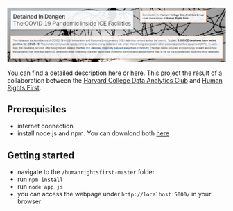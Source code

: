 ![alt text](https://github.com/jakobtroidl/DetainedInDanger/blob/master/teaser.PNG)

You can find a detailed description [here](https://www.harvardanalytics.org/insights/human-rights-first) or [here](https://www.humanrightsfirst.org/press-release/detained-danger-database-raises-troubling-questions-about-covid-19-ice-detention).
This project the result of a collaboration between the [Harvard College Data Analytics Club](https://www.harvardanalytics.org/) and [Human Rights First](https://www.humanrightsfirst.org/).


## Prerequisites
* internet connection
* install node.js and npm. You can downlond both [here](https://www.npmjs.com/get-npm)

## Getting started
* navigate to the `/humanrightsfirst-master` folder
* run `npm install`
* run `node app.js`
* you can access the webpage under `http://localhost:5000/` in your browser
